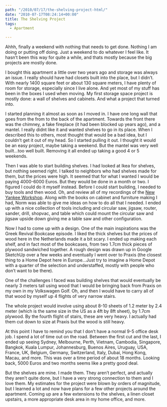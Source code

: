 ```yaml
---
path: "/2010/07/17/the-shelving-project-html/" 
date: "2010-07-17T08:24:14+00:00" 
title: The Shelving Project
tags:
  - Apartment

---
```


  <p>
    Ahhh, finally a weekend with nothing that needs to get done. Nothing I am doing or putting off doing. Just a weekend to do whatever I feel like. It hasn&#8217;t been this way for quite a while, and thats mostly because the big projects are mostly done.&nbsp;
  </p>
  
  <p>
    I bought this apartment a little over two years ago and storage was always an issue. I really should have had closets built into the place, but I didn&#8217;t. With nearly 1400 square feet or about 130 square meters, I have plenty of room for storage, especially since I live alone. And yet most of my stuff has been in the boxes I used when moving. My first storage space project is mostly done: a wall of shelves and cabinets. And what a project that turned into.&nbsp;
  </p>
  
  <p>
    I started planning it almost as soon as I moved in. I have one long wall that goes from the from to the back of the apartment. Towards the front there was the chimney, a fake fireplace (it had been blocked up years ago), and a mantel. I really didnt like it and wanted shelves to go in its place. When I described this to others, most thought that would be a bad idea, but I couldn&#8217;t get it out of my head. So I started pulling it out. I thought it would be an easy project, maybe taking a weekend. But the mantel was very well built&#8230;too well built. Removing it all ended up taking a good 4 or 5 weekends.
  </p>
  
  <p>
    Then I was able to start building shelves. I had looked at Ikea for shelves, but nothing seemed right. I talked to neighbors who had shelves made for them, but the prices were high. It seemed that for what I wanted I would be paying 4000-6000 Euros. But they would be done in a month or two. I figured I could do it myself instead. Before I could start building, I needed to buy tools and then wood. Oh, and review all of my recordings of the <a href="http://www.newyankee.com/index.php">New Yankee Workshop</a>. Along with the books on cabinet and furniture making I had, Norm was able to give me ideas on how to do all that I needed. I ended up with a nice collection of tools including and circular saw, jigsaw, router, sander, drill, shopvac, and table which could mount the circular saw and jigsaw upside down giving me a table saw and other configuration.&nbsp;
  </p>
  
  <p>
    Now I had to come up with a design. One of the main inspirations was the Greek Revival Bookcase episode. I liked the thick shelves but the prices of wood here in the Netherlands made it a bit scary. I ended up making each shelf, and in fact most of the bookcases, from two 1.7cm thick pieces of plywood sandwiched together. A rough design was drawn up in Google SketchUp over a few weeks and eventually I went over to Praxis (the closest thing to a Home Depot here in Europe&#8230;Just try to imagine a Home Depot with a quarter of the selection and understaffed, mostly with people who don&#8217;t want to be there).&nbsp;
  </p>
  
  <p>
    One of the challenges I faced was building shelves that would eventually be nearly 3 meters tall using wood that I would be bringing back from Praxis on my own in my Volkswagen Golf. Oh, and then I would have to carry all of that wood by myself up 4 flights of very narrow stairs.&nbsp;
  </p>
  
  <p>
    The whole project would involve using about 8-10 sheets of 1.2 meter by 2.4 meter (which is the same size in the US as a 4ft by 8ft sheet), by 1.7cm plywood. By the fourth flight of stairs, these are very heavy. I actually had them cut down to size at Praxis but the wood is still heavy.&nbsp;
  </p>
  
  <p>
    At this point I have to remind you that I don&#8217;t have a normal 9-5 office desk job. I spend a lot of time out on the road. Between the first cut and the last, I ended up seeing Sydney, Melbourne, Perth, Vietnam, Cambodia, Singapore, Bangkok, Kuala Lumpur, Johannesburg, Buenos Aires, Uruguay, USA, France, UK, Belgium, Germany, Switzerland, Italy, Dubai, Hong Kong, Macau, and more. This was over a time period of about 18 months. Looking back, 5000 Euros and two months seems like a pretty good deal.
  </p>
  
  <p>
    But the shelves are mine. I made them. They aren&#8217;t perfect, and actually they aren&#8217;t quite done, but I have a very strong connection to them and I love them. My estimates for the project were blown by orders of magnitude, but I learned a lot and now have plans for a few other projects around the apartment. Coming up are a few extensions to the shelves, a linen closet upstairs, a more appropriate desk area in my home office, and more.&nbsp;
  </p>
</div>
